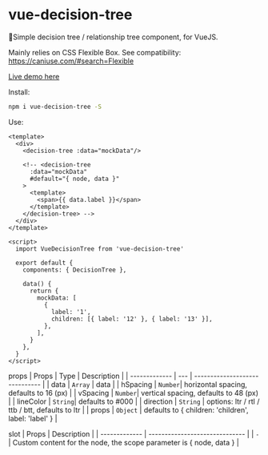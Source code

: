 # vue-decision-tree
🧐Simple decision tree / relationship tree component, for VueJS.

Mainly relies on CSS Flexible Box. See compatibility: https://caniuse.com/#search=Flexible

[Live demo here](https://joweiblog.github.io/vue-decision-tree/)

Install:

```bash
npm i vue-decision-tree -S
```

Use:

```vue
<template>
  <div>
    <decision-tree :data="mockData"/>
    
    <!-- <decision-tree
      :data="mockData"
      #default="{ node, data }"
    >
      <template>
        <span>{{ data.label }}</span>
      </template>
    </decision-tree> -->
  </div>
</template>

<script>
  import VueDecisionTree from 'vue-decision-tree'
  
  export default {
    components: { DecisionTree },

    data() {
      return {
        mockData: [
          {
            label: '1',
            children: [{ label: '12' }, { label: '13' }],
          },
        ],
      }
    },
  }
</script>
```

props
| Props | Type | Description                    |
| ------------- | --- | ------------------------------ |
| data      | `Array` | data      |
| hSpacing   | `Number`| horizontal spacing, defaults to 16 (px)    |
| vSpacing   | `Number`| vertical spacing, defaults to 48 (px)   |
| lineColor   | `String`|  defaults to #000     |
| direction   | `String` | options: ltr / rtl / ttb / btt, defaults to ltr     |
| props   | `Object` | defaults to { children: 'children', label: 'label' }     |
  
slot
| Props | Description                    |
| ------------- | ------------------------------ |
| `-`     | Custom content for the node, the scope parameter is { node, data }    |
  
